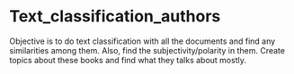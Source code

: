 # Text_classification_authors
Objective is to do text classification with all the documents and find any similarities among them. 
Also, find the subjectivity/polarity in them.
Create topics about these books and find what they talks about mostly.
